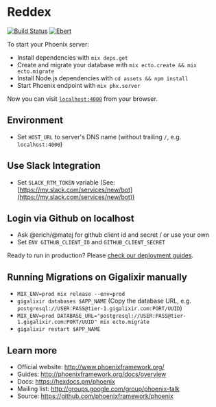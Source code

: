 # Reddex

[![Build Status](https://semaphoreci.com/api/v1/dayweek/reddex/branches/master/badge.svg)](https://semaphoreci.com/dayweek/reddex)
[![Ebert](https://ebertapp.io/github/PrimeHammer/reddex.svg)](https://ebertapp.io/github/PrimeHammer/reddex)

To start your Phoenix server:

  * Install dependencies with `mix deps.get`
  * Create and migrate your database with `mix ecto.create && mix ecto.migrate`
  * Install Node.js dependencies with `cd assets && npm install`
  * Start Phoenix endpoint with `mix phx.server`

Now you can visit [`localhost:4000`](http://localhost:4000) from your browser.

## Environment
  * Set `HOST_URL` to server's DNS name (without trailing `/`, e.g. `localhost:4000`)

## Use Slack Integration

  * Set `SLACK_RTM_TOKEN` variable (See: [https://my.slack.com/services/new/bot](https://my.slack.com/services/new/bot))

## Login via Github on localhost

  * Ask @erich/@matej for github client id and secret / or use your own
  * Set `ENV GITHUB_CLIENT_ID` and `GITHUB_CLIENT_SECRET`

Ready to run in production? Please [check our deployment guides](http://www.phoenixframework.org/docs/deployment).

## Running Migrations on Gigalixir manually

  * `MIX_ENV=prod mix release --env=prod`
  * `gigalixir databases $APP_NAME` (Copy the database URL, e.g. `postgresql://USER:PASS@tier-1.gigalixir.com:PORT/UUID`)
  * `MIX_ENV=prod DATABASE_URL="postgresql://USER:PASS@tier-1.gigalixir.com:PORT/UUID" mix ecto.migrate`
  * `gigalixir restart $APP_NAME`

## Learn more

  * Official website: http://www.phoenixframework.org/
  * Guides: http://phoenixframework.org/docs/overview
  * Docs: https://hexdocs.pm/phoenix
  * Mailing list: http://groups.google.com/group/phoenix-talk
  * Source: https://github.com/phoenixframework/phoenix
